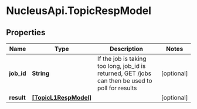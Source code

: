 # NucleusApi.TopicRespModel

## Properties
Name | Type | Description | Notes
------------ | ------------- | ------------- | -------------
**job_id** | **String** | If the job is taking too long, job_id is returned, GET /jobs can then be used to poll for results | [optional] 
**result** | [**[TopicL1RespModel]**](TopicL1RespModel.md) |  | [optional] 


